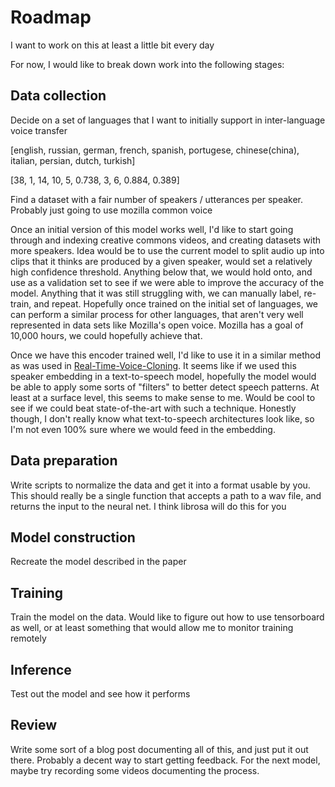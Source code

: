# Roadmap

I want to work on this at least a little bit every day

For now, I would like to break down work into the following stages:

## Data collection

Decide on a set of languages that I want to initially support in inter-language voice transfer

[english, russian, german, french, spanish, portugese, chinese(china), italian, persian, dutch, turkish]

[38, 1, 14, 10, 5, 0.738, 3, 6, 0.884, 0.389]

Find a dataset with a fair number of speakers / utterances per speaker. Probably just going to use mozilla common voice

Once an initial version of this model works well, I'd like to start going through and indexing creative commons videos, and creating datasets with more
speakers. Idea would be to use the current model to split audio up into clips that it thinks are produced by a given speaker, would set a relatively high
confidence threshold. Anything below that, we would hold onto, and use as a validation set to see if we were able to improve the accuracy of the model.
Anything that it was still struggling with, we can manually label, re-train, and repeat. Hopefully once trained on the initial set of languages, we can
perform a similar process for other languages, that aren't very well represented in data sets like Mozilla's open voice. Mozilla has a goal of 10,000
hours, we could hopefully achieve that.

Once we have this encoder trained well, I'd like to use it in a similar method as was used in 
[Real-Time-Voice-Cloning](https://github.com/CorentinJ/Real-Time-Voice-Cloning). It seems like if we used this speaker embedding in a text-to-speech
model, hopefully the model would be able to apply some sorts of "filters" to better detect speech patterns. At least at a surface level,
this seems to make sense to me. Would be cool to see if we could beat state-of-the-art with such a technique. Honestly though, I don't really know
what text-to-speech architectures look like, so I'm not even 100% sure where we would feed in the embedding.

## Data preparation

Write scripts to normalize the data and get it into a format usable by you. This should really be a single 
function that accepts a path to a wav file, and returns the input to the neural net. I think librosa will do this for you

## Model construction

Recreate the model described in the paper

## Training

Train the model on the data. Would like to figure out how to use tensorboard as well, or at least something that would allow me to monitor training remotely

## Inference

Test out the model and see how it performs

## Review

Write some sort of a blog post documenting all of this, and just put it out there. Probably a decent way to start getting feedback. For
the next model, maybe try recording some videos documenting the process.